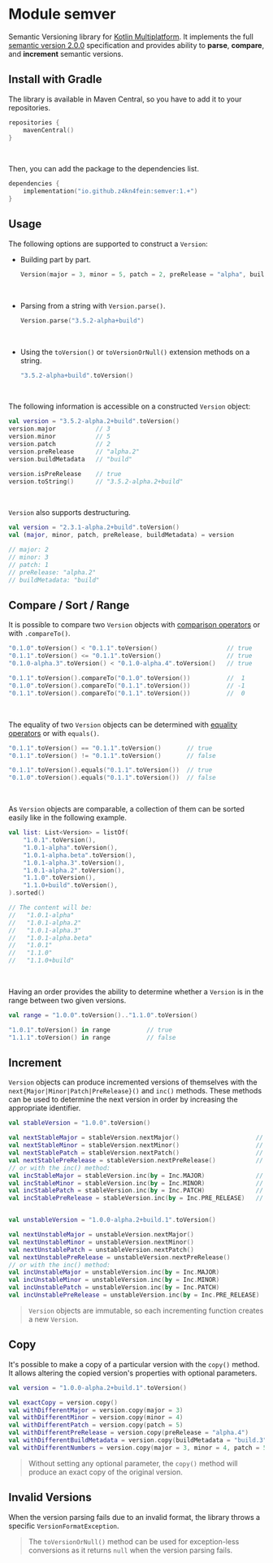 # Module semver
Semantic Versioning library for [Kotlin Multiplatform](https://kotlinlang.org/docs/mpp-intro.html).
It implements the full [semantic version 2.0.0](https://semver.org/spec/v2.0.0.html) specification and
provides ability to **parse**, **compare**, and **increment** semantic versions.

## Install with Gradle
The library is available in Maven Central, so you have to add it to your repositories.
```kotlin
repositories {
    mavenCentral()
}
```
<br/>

Then, you can add the package to the dependencies list.
```kotlin
dependencies {
    implementation("io.github.z4kn4fein:semver:1.+")
}
```

## Usage
The following options are supported to construct a `Version`:
- Building part by part.
   ```kotlin
   Version(major = 3, minor = 5, patch = 2, preRelease = "alpha", buildMetadata = "build")
   ```  
<br/>

- Parsing from a string with `Version.parse()`.
   ```kotlin
   Version.parse("3.5.2-alpha+build")
   ```  
<br/>

- Using the `toVersion()` or `toVersionOrNull()` extension methods on a string.
   ```kotlin
   "3.5.2-alpha+build".toVersion()
   ```  
<br/>

The following information is accessible on a constructed `Version` object:
```kotlin
val version = "3.5.2-alpha.2+build".toVersion()
version.major           // 3
version.minor           // 5
version.patch           // 2
version.preRelease      // "alpha.2"
version.buildMetadata   // "build"

version.isPreRelease    // true
version.toString()      // "3.5.2-alpha.2+build"
```
<br/>

`Version` also supports destructuring.
```kotlin
val version = "2.3.1-alpha.2+build".toVersion()
val (major, minor, patch, preRelease, buildMetadata) = version 

// major: 2
// minor: 3
// patch: 1
// preRelease: "alpha.2"
// buildMetadata: "build"
```

## Compare / Sort / Range

It is possible to compare two `Version` objects with [comparison operators](https://kotlinlang.org/docs/operator-overloading.html#comparison-operators) or with `.compareTo()`.
```kotlin
"0.1.0".toVersion() < "0.1.1".toVersion()                   // true
"0.1.1".toVersion() <= "0.1.1".toVersion()                  // true
"0.1.0-alpha.3".toVersion() < "0.1.0-alpha.4".toVersion()   // true

"0.1.1".toVersion().compareTo("0.1.0".toVersion())          //  1
"0.1.0".toVersion().compareTo("0.1.1".toVersion())          // -1
"0.1.1".toVersion().compareTo("0.1.1".toVersion())          //  0
```
<br/>

The equality of two `Version` objects can be determined with [equality operators](https://kotlinlang.org/docs/operator-overloading.html#equality-and-inequality-operators) or with `equals()`.
```kotlin
"0.1.1".toVersion() == "0.1.1".toVersion()       // true
"0.1.1".toVersion() != "0.1.1".toVersion()       // false

"0.1.1".toVersion().equals("0.1.1".toVersion())  // true
"0.1.0".toVersion().equals("0.1.1".toVersion())  // false
```
<br/>

As `Version` objects are comparable, a collection of them can be sorted easily like in the following example.
```kotlin
val list: List<Version> = listOf(
    "1.0.1".toVersion(),
    "1.0.1-alpha".toVersion(),
    "1.0.1-alpha.beta".toVersion(),
    "1.0.1-alpha.3".toVersion(),
    "1.0.1-alpha.2".toVersion(),
    "1.1.0".toVersion(),
    "1.1.0+build".toVersion(),
).sorted()

// The content will be:
//   "1.0.1-alpha"
//   "1.0.1-alpha.2"
//   "1.0.1-alpha.3"
//   "1.0.1-alpha.beta"
//   "1.0.1"
//   "1.1.0"
//   "1.1.0+build"
```
<br/>

Having an order provides the ability to determine whether a `Version` is in the range between two given versions.
```kotlin
val range = "1.0.0".toVersion().."1.1.0".toVersion()

"1.0.1".toVersion() in range          // true
"1.1.1".toVersion() in range          // false
```

## Increment
`Version` objects can produce incremented versions of themselves with the `next{Major|Minor|Patch|PreRelease}()` and `inc()` methods.
These methods can be used to determine the next version in order by increasing the appropriate identifier.
```kotlin
val stableVersion = "1.0.0".toVersion()

val nextStableMajor = stableVersion.nextMajor()                     // 2.0.0
val nextStableMinor = stableVersion.nextMinor()                     // 1.1.0
val nextStablePatch = stableVersion.nextPatch()                     // 1.0.1
val nextStablePreRelease = stableVersion.nextPreRelease()           // 1.0.1-0
// or with the inc() method:
val incStableMajor = stableVersion.inc(by = Inc.MAJOR)              // 2.0.0
val incStableMinor = stableVersion.inc(by = Inc.MINOR)              // 1.1.0
val incStablePatch = stableVersion.inc(by = Inc.PATCH)              // 1.0.1
val incStablePreRelease = stableVersion.inc(by = Inc.PRE_RELEASE)   // 1.0.1-0


val unstableVersion = "1.0.0-alpha.2+build.1".toVersion()

val nextUnstableMajor = unstableVersion.nextMajor()                     // 2.0.0
val nextUnstableMinor = unstableVersion.nextMinor()                     // 1.1.0
val nextUnstablePatch = unstableVersion.nextPatch()                     // 1.0.0
val nextUnstablePreRelease = unstableVersion.nextPreRelease()           // 1.0.0-alpha.3
// or with the inc() method:
val incUnstableMajor = unstableVersion.inc(by = Inc.MAJOR)              // 2.0.0
val incUnstableMinor = unstableVersion.inc(by = Inc.MINOR)              // 1.1.0
val incUnstablePatch = unstableVersion.inc(by = Inc.PATCH)              // 1.0.0
val incUnstablePreRelease = unstableVersion.inc(by = Inc.PRE_RELEASE)   // 1.0.0-alpha.3
```
> `Version` objects are immutable, so each incrementing function creates a new `Version`.

## Copy
It's possible to make a copy of a particular version with the `copy()` method.
It allows altering the copied version's properties with optional parameters.
```kotlin
val version = "1.0.0-alpha.2+build.1".toVersion()

val exactCopy = version.copy()                                            // 1.0.0-alpha.2+build.1
val withDifferentMajor = version.copy(major = 3)                          // 3.0.0-alpha.2+build.1
val withDifferentMinor = version.copy(minor = 4)                          // 1.4.0-alpha.2+build.1
val withDifferentPatch = version.copy(patch = 5)                          // 1.0.5-alpha.2+build.1
val withDifferentPreRelease = version.copy(preRelease = "alpha.4")        // 1.0.0-alpha.4+build.1
val withDifferentBuildMetadata = version.copy(buildMetadata = "build.3")  // 1.0.0-alpha.2+build.3
val withDifferentNumbers = version.copy(major = 3, minor = 4, patch = 5)  // 3.4.5-alpha.2+build.1
```
> Without setting any optional parameter, the `copy()` method will produce an exact copy of the original version.

## Invalid Versions
When the version parsing fails due to an invalid format, the library throws a specific `VersionFormatException`.
> The `toVersionOrNull()` method can be used for exception-less conversions as it returns `null` when the version parsing fails.